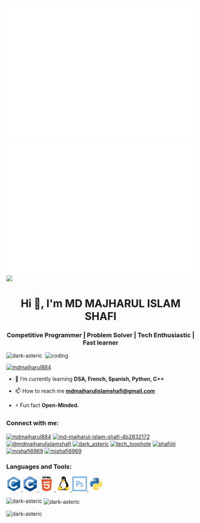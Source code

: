 ![](https://raw.githubusercontent.com/Dark-asteric/Codeforces-Stats/main/output/light_card.svg#gh-dark-mode-only)
![](https://raw.githubusercontent.com/Dark-asteric/Codeforces-Stats/main/output/light_card.svg)
![](https://leetcard.jacoblin.cool/mishafi6969?site=cn)
<h1 align="center">Hi 👋, I'm MD MAJHARUL ISLAM SHAFI</h1>
<h3 align="center">Competitive Programmer | Problem Solver | Tech Enthusiastic | Fast learner</h3>

<img align="right" alt="coding" width="400" src="https://media3.giphy.com/media/qgQUggAC3Pfv687qPC/200w.gif?cid=6c09b952t4p3fd1z861a0myfsuviffz4t5vglpgi4tmf9jrh&ep=v1_gifs_search&rid=200w.gif&ct=g">
  
<p align="left"> <img src="https://komarev.com/ghpvc/?username=dark-asteric&label=Profile%20views&color=0e75b6&style=flat" alt="dark-asteric" /> </p>

<p align="left"> <a href="https://twitter.com/mdmajharul884" target="blank"><img src="https://img.shields.io/twitter/follow/mdmajharul884?logo=twitter&style=for-the-badge" alt="mdmajharul884" /></a> </p>

- 🌱 I’m currently learning **DSA, French, Spanish, Python, C++**

- 📫 How to reach me **mdmajharulislamshafi@gmail.com**

- ⚡ Fun fact **Open-Minded.**

<h3 align="left">Connect with me:</h3>
<p align="left">
<a href="https://twitter.com/mdmajharul884" target="blank"><img align="center" src="https://raw.githubusercontent.com/rahuldkjain/github-profile-readme-generator/master/src/images/icons/Social/twitter.svg" alt="mdmajharul884" height="30" width="40" /></a>
<a href="https://linkedin.com/in/md-majharul-islam-shafi-4b2832172" target="blank"><img align="center" src="https://raw.githubusercontent.com/rahuldkjain/github-profile-readme-generator/master/src/images/icons/Social/linked-in-alt.svg" alt="md-majharul-islam-shafi-4b2832172" height="30" width="40" /></a>
<a href="https://medium.com/@mdmajharulislamshafi" target="blank"><img align="center" src="https://raw.githubusercontent.com/rahuldkjain/github-profile-readme-generator/master/src/images/icons/Social/medium.svg" alt="@mdmajharulislamshafi" height="30" width="40" /></a>
<a href="https://www.codechef.com/users/dark_asteric" target="blank"><img align="center" src="https://cdn.jsdelivr.net/npm/simple-icons@3.1.0/icons/codechef.svg" alt="dark_asteric" height="30" width="40" /></a>
<a href="https://www.hackerrank.com/tech_loophole" target="blank"><img align="center" src="https://raw.githubusercontent.com/rahuldkjain/github-profile-readme-generator/master/src/images/icons/Social/hackerrank.svg" alt="tech_loophole" height="30" width="40" /></a>
<a href="https://codeforces.com/profile/shafiiiii" target="blank"><img align="center" src="https://raw.githubusercontent.com/rahuldkjain/github-profile-readme-generator/master/src/images/icons/Social/codeforces.svg" alt="shafiiiii" height="30" width="40" /></a>
<a href="https://www.leetcode.com/mishafi6969" target="blank"><img align="center" src="https://raw.githubusercontent.com/rahuldkjain/github-profile-readme-generator/master/src/images/icons/Social/leet-code.svg" alt="mishafi6969" height="30" width="40" /></a>
<a href="https://auth.geeksforgeeks.org/user/mishafi6969" target="blank"><img align="center" src="https://raw.githubusercontent.com/rahuldkjain/github-profile-readme-generator/master/src/images/icons/Social/geeks-for-geeks.svg" alt="mishafi6969" height="30" width="40" /></a>
</p>

<h3 align="left">Languages and Tools:</h3>
<p align="left"> <a href="https://www.cprogramming.com/" target="_blank" rel="noreferrer"> <img src="https://raw.githubusercontent.com/devicons/devicon/master/icons/c/c-original.svg" alt="c" width="40" height="40"/> </a> <a href="https://www.w3schools.com/cpp/" target="_blank" rel="noreferrer"> <img src="https://raw.githubusercontent.com/devicons/devicon/master/icons/cplusplus/cplusplus-original.svg" alt="cplusplus" width="40" height="40"/> </a> <a href="https://www.w3.org/html/" target="_blank" rel="noreferrer"> <img src="https://raw.githubusercontent.com/devicons/devicon/master/icons/html5/html5-original-wordmark.svg" alt="html5" width="40" height="40"/> </a> <a href="https://www.linux.org/" target="_blank" rel="noreferrer"> <img src="https://raw.githubusercontent.com/devicons/devicon/master/icons/linux/linux-original.svg" alt="linux" width="40" height="40"/> </a> <a href="https://www.photoshop.com/en" target="_blank" rel="noreferrer"> <img src="https://raw.githubusercontent.com/devicons/devicon/master/icons/photoshop/photoshop-line.svg" alt="photoshop" width="40" height="40"/> </a> <a href="https://www.python.org" target="_blank" rel="noreferrer"> <img src="https://raw.githubusercontent.com/devicons/devicon/master/icons/python/python-original.svg" alt="python" width="40" height="40"/> </a> </p>

<p><img align="left" src="https://github-readme-stats.vercel.app/api/top-langs?username=dark-asteric&show_icons=true&locale=en&layout=compact" alt="dark-asteric" /></p>

<p>&nbsp;<img align="center" src="https://github-readme-stats.vercel.app/api?username=dark-asteric&show_icons=true&locale=en" alt="dark-asteric" /></p>

<p><img align="center" src="https://github-readme-streak-stats.herokuapp.com/?user=dark-asteric&" alt="dark-asteric" /></p>

